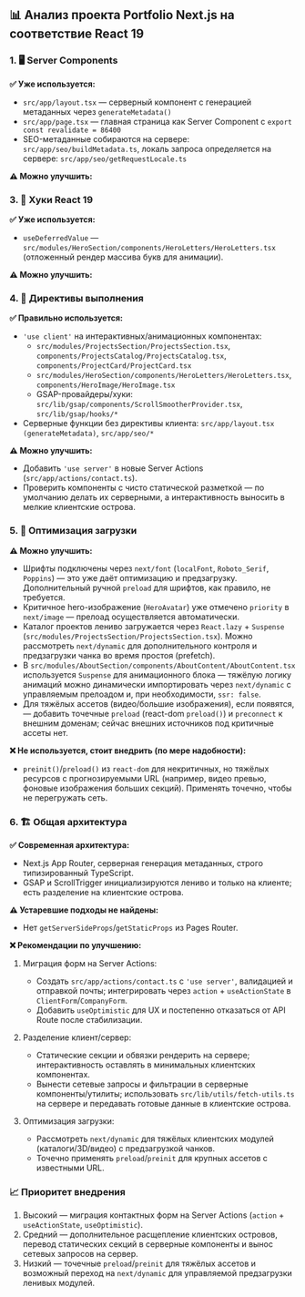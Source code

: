 ## 📊 Анализ проекта Portfolio Next.js на соответствие React 19

### 1. 🖥️ Server Components

**✅ Уже используется:**

- `src/app/layout.tsx` — серверный компонент с генерацией метаданных через `generateMetadata()`
- `src/app/page.tsx` — главная страница как Server Component c `export const revalidate = 86400`
- SEO-метаданные собираются на сервере: `src/app/seo/buildMetadata.ts`, локаль запроса определяется на сервере: `src/app/seo/getRequestLocale.ts`

**⚠️ Можно улучшить:**

### 3. 🎣 Хуки React 19

**✅ Уже используется:**

- `useDeferredValue` — `src/modules/HeroSection/components/HeroLetters/HeroLetters.tsx` (отложенный рендер массива букв для анимации).

**⚠️ Можно улучшить:**

### 4. 🔧 Директивы выполнения

**✅ Правильно используется:**

- `'use client'` на интерактивных/анимационных компонентах: 
  - `src/modules/ProjectsSection/ProjectsSection.tsx`, `components/ProjectsCatalog/ProjectsCatalog.tsx`, `components/ProjectCard/ProjectCard.tsx`
  - `src/modules/HeroSection/components/HeroLetters/HeroLetters.tsx`, `components/HeroImage/HeroImage.tsx`
  - GSAP-провайдеры/хуки: `src/lib/gsap/components/ScrollSmootherProvider.tsx`, `src/lib/gsap/hooks/*`
- Серверные функции без директивы клиента: `src/app/layout.tsx (generateMetadata)`, `src/app/seo/*`

**⚠️ Можно улучшить:**

- Добавить `'use server'` в новые Server Actions (`src/app/actions/contact.ts`).
- Проверить компоненты с чисто статической разметкой — по умолчанию делать их серверными, а интерактивность выносить в мелкие клиентские острова.

### 5. 🚀 Оптимизация загрузки

**⚠️ Можно улучшить:**

- Шрифты подключены через `next/font` (`localFont`, `Roboto_Serif`, `Poppins`) — это уже даёт оптимизацию и предзагрузку. Дополнительный ручной `preload` для шрифтов, как правило, не требуется.
- Критичное hero-изображение (`HeroAvatar`) уже отмечено `priority` в `next/image` — прелоад осуществляется автоматически.
- Каталог проектов лениво загружается через `React.lazy` + `Suspense` (`src/modules/ProjectsSection/ProjectsSection.tsx`). Можно рассмотреть `next/dynamic` для дополнительного контроля и предзагрузки чанка во время простоя (prefetch).
- В `src/modules/AboutSection/components/AboutContent/AboutContent.tsx` используется `Suspense` для анимационного блока — тяжёлую логику анимаций можно динамически импортировать через `next/dynamic` с управляемым прелоадом и, при необходимости, `ssr: false`.
- Для тяжёлых ассетов (видео/большие изображения), если появятся, — добавить точечные `preload` (react-dom `preload()`) и `preconnect` к внешним доменам; сейчас внешних источников под критичные ассеты нет.

**❌ Не используется, стоит внедрить (по мере надобности):**

- `preinit()`/`preload()` из `react-dom` для некритичных, но тяжёлых ресурсов с прогнозируемыми URL (например, видео превью, фоновые изображения больших секций). Применять точечно, чтобы не перегружать сеть.

### 6. 🏗️ Общая архитектура

**✅ Современная архитектура:**

- Next.js App Router, серверная генерация метаданных, строго типизированный TypeScript.
- GSAP и ScrollTrigger инициализируются лениво и только на клиенте; есть разделение на клиентские острова.

**⚠️ Устаревшие подходы не найдены:**

- Нет `getServerSideProps`/`getStaticProps` из Pages Router.

**❌ Рекомендации по улучшению:**

1) Миграция форм на Server Actions:
   - Создать `src/app/actions/contact.ts` с `'use server'`, валидацией и отправкой почты; интегрировать через `action` + `useActionState` в `ClientForm`/`CompanyForm`.
   - Добавить `useOptimistic` для UX и постепенно отказаться от API Route после стабилизации.

2) Разделение клиент/сервер:
   - Статические секции и обвязки рендерить на сервере; интерактивность оставлять в минимальных клиентских компонентах.
   - Вынести сетевые запросы и фильтрации в серверные компоненты/утилиты; использовать `src/lib/utils/fetch-utils.ts` на сервере и передавать готовые данные в клиентские острова.

3) Оптимизация загрузки:
   - Рассмотреть `next/dynamic` для тяжёлых клиентских модулей (каталоги/3D/видео) с предзагрузкой чанков.
   - Точечно применять `preload`/`preinit` для крупных ассетов с известными URL.

### 📈 Приоритет внедрения

1. Высокий — миграция контактных форм на Server Actions (`action` + `useActionState`, `useOptimistic`).
2. Средний — дополнительное расщепление клиентских островов, перевод статических секций в серверные компоненты и вынос сетевых запросов на сервер.
3. Низкий — точечные `preload`/`preinit` для тяжёлых ассетов и возможный переход на `next/dynamic` для управляемой предзагрузки ленивых модулей.
